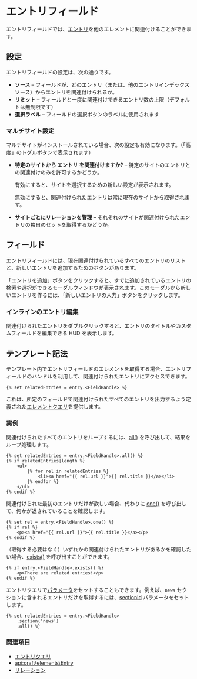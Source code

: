 # エントリフィールド

エントリフィールドでは、[エントリ](sections-and-entries.md)を他のエレメントに関連付けることができます。

## 設定

エントリフィールドの設定は、次の通りです。

- **ソース** – フィールドが、どのエントリ（または、他のエントリインデックスソース）からエントリを関連付けられるか。
- **リミット** – フィールドと一度に関連付けできるエントリ数の上限（デフォルトは無制限です）
- **選択ラベル** – フィールドの選択ボタンのラベルに使用されます

### マルチサイト設定

マルチサイトがインストールされている場合、次の設定も有効になります。（「高度」のトグルボタンで表示されます）

- **特定のサイトから エントリ を関連付けますか?** – 特定のサイトのエントリとの関連付けのみを許可するかどうか。

   有効にすると、サイトを選択するための新しい設定が表示されます。

   無効にすると、関連付けられたエントリは常に現在のサイトから取得されます。

- **サイトごとにリレーションを管理** – それぞれのサイトが関連付けられたエントリの独自のセットを取得するかどうか。

## フィールド

エントリフィールドには、現在関連付けられているすべてのエントリのリストと、新しいエントリを追加するためのボタンがあります。

「エントリを追加」ボタンをクリックすると、すでに追加されているエントリの検索や選択ができるモーダルウィンドウが表示されます。このモーダルから新しいエントリを作るには、「新しいエントリの入力」ボタンをクリックします。

### インラインのエントリ編集

関連付けられたエントリをダブルクリックすると、エントリのタイトルやカスタムフィールドを編集できる HUD を表示します。

## テンプレート記法

テンプレート内でエントリフィールドのエレメントを取得する場合、エントリフィールドのハンドルを利用して、関連付けられたエントリにアクセスできます。

```twig
{% set relatedEntries = entry.<FieldHandle> %}
```

これは、所定のフィールドで関連付けられたすべてのエントリを出力するよう定義された[エレメントクエリ](dev/element-queries/entry-queries.md)を提供します。

### 実例

関連付けられたすべてのエントリをループするには、[all()](api:craft\db\Query::all()) を呼び出して、結果をループ処理します。

```twig
{% set relatedEntries = entry.<FieldHandle>.all() %}
{% if relatedEntries|length %}
    <ul>
        {% for rel in relatedEntries %}
            <li><a href="{{ rel.url }}">{{ rel.title }}</a></li>
        {% endfor %}
    </ul>
{% endif %}
```

関連付けられた最初のエントリだけが欲しい場合、代わりに [one()](api:craft\db\Query::one()) を呼び出して、何かが返されていることを確認します。

```twig
{% set rel = entry.<FieldHandle>.one() %}
{% if rel %}
    <p><a href="{{ rel.url }}">{{ rel.title }}</a></p>
{% endif %}
```

（取得する必要はなく）いずれかの関連付けられたエントリがあるかを確認したい場合、[exists()](api:craft\db\Query::exists()) を呼び出すことができます。

```twig
{% if entry.<FieldHandle>.exists() %}
    <p>There are related entries!</p>
{% endif %}
```

エントリクエリで[パラメータ](dev/element-queries/entry-queries.md#parameters)をセットすることもできます。例えば、`news` セクションに含まれるエントリだけを取得するには、[sectionId](dev/element-queries/entry-queries.md#sectionid) パラメータをセットします。

```twig
{% set relatedEntries = entry.<FieldHandle>
    .section('news')
    .all() %}
```

### 関連項目

* [エントリクエリ](dev/element-queries/entry-queries.md)
* <api:craft\elements\Entry>
* [リレーション](relations.md)

